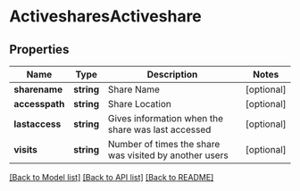 # ActivesharesActiveshare

## Properties
Name | Type | Description | Notes
------------ | ------------- | ------------- | -------------
**sharename** | **string** | Share Name | [optional] 
**accesspath** | **string** | Share Location | [optional] 
**lastaccess** | **string** | Gives information when the share was last accessed | [optional] 
**visits** | **string** | Number of times the share was visited by another users | [optional] 

[[Back to Model list]](../README.md#documentation-for-models) [[Back to API list]](../README.md#documentation-for-api-endpoints) [[Back to README]](../README.md)


